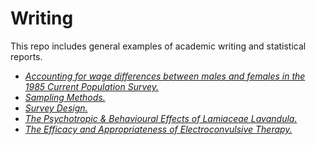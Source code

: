 Writing
=======

This repo includes general examples of academic writing and statistical reports.

-   [*Accounting for wage differences between males and females in the 1985 Current Population Survey.*](https://github.com/MartinCoomes/Writing/blob/master/WageDifferences1985Survey.md)
-   [*Sampling Methods.*](https://github.com/MartinCoomes/Writing/blob/master/SamplingMethods.md)
-   [*Survey Design.*](https://github.com/MartinCoomes/Writing/blob/master/SurveyDesign.md)
-   [*The Psychotropic & Behavioural Effects of Lamiaceae Lavandula.*](https://github.com/MartinCoomes/Writing/blob/master/PsychBehEffectLavandula.md)
-   [*The Efficacy and Appropriateness of Electroconvulsive Therapy.*](https://github.com/MartinCoomes/Writing/blob/master/EfficacyElectroconvulsiveTherapy.md)
